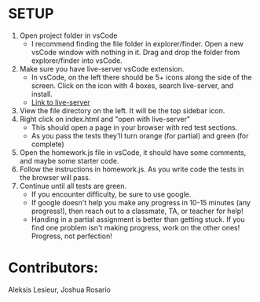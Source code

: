 # SETUP

1. Open project folder in vsCode
   - I recommend finding the file folder in explorer/finder. Open a new vsCode window with nothing in it. Drag and drop the folder from explorer/finder into vsCode.
2. Make sure you have live-server vsCode extension.
   - In vsCode, on the left there should be 5+ icons along the side of the screen. Click on the icon with 4 boxes, search live-server, and install.
   - [Link to live-server](https://marketplace.visualstudio.com/items?itemName=ritwickdey.LiveServer)
3. View the file directory on the left. It will be the top sidebar icon.
4. Right click on index.html and "open with live-server"
   - This should open a page in your browser with red test sections.
   - As you pass the tests they'll turn orange (for partial) and green (for complete)
5. Open the homework.js file in vsCode, it should have some comments, and maybe some starter code.
6. Follow the instructions in homework.js. As you write code the tests in the browser will pass.
7. Continue until all tests are green.
   - If you encounter difficulty, be sure to use google.
   - If google doesn't help you make any progress in 10-15 minutes (any progress!), then reach out to a classmate, TA, or teacher for help!
   - Handing in a partial assignment is better than getting stuck. If you find one problem isn't making progress, work on the other ones! Progress, not perfection!

# Contributors:

Aleksis Lesieur, Joshua Rosario
